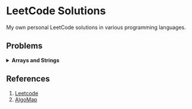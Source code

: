 # LeetCode Solutions
My own personal LeetCode solutions in various programming languages.

## Problems
<details>
<summary><b>Arrays and Strings</b></summary>

### Easy
- [❌] [121. Best Time to Buy and Sell Stock](https://leetcode.com/problems/best-time-to-buy-and-sell-stock/)
- [❌] [205. Is Subsequence](https://leetcode.com/problems/is-subsequence/)
- [❌] [14. Longest Common Prefix](https://leetcode.com/problems/longest-common-prefix/)
- [❌] [1768. Merge Strings Alternately](https://leetcode.com/problems/merge-strings-alternately/)
- [✔️] [13. Roman to Integer](https://leetcode.com/problems/roman-to-integer/)
- [❌] [228. Summary Ranges](https://leetcode.com/problems/summary-ranges/)
- [✔️] [2239. Find Closest Number to Zero](https://leetcode.com/problems/find-closest-number-to-zero/)

### Medium
- [❌] [56. Merge Intervals](https://leetcode.com/problems/merge-intervals/)
- [❌] [54. Spiral Matrix](https://leetcode.com/problems/spiral-matrix/)
- [❌] [48. Rotate Image](https://leetcode.com/problems/rotate-image/)
- [❌] [238. Product of Array Except Self](https://leetcode.com/problems/product-of-array-except-self/)

### Hard (To be added)
- *No problems listed yet.*

</details>

## References
1. [Leetcode](https://leetcode.com/)
2. [AlgoMap](https://algomap.io/)